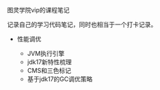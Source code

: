 图灵学院vip的课程笔记

记录自己的学习代码笔记，同时也相当于一个打卡记录。

- 性能调优
  
  - JVM执行引擎
  - jdk17新特性梳理
  - CMS和三色标记
  - 基于jdk17的GC调优策略
